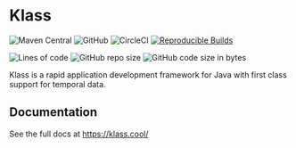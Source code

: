 # Klass

![Maven Central](https://img.shields.io/maven-central/v/cool.klass/klass)
![GitHub](https://img.shields.io/github/license/motlin/klass)
![CircleCI](https://img.shields.io/circleci/build/gh/motlin/klass/main)
[![Reproducible Builds](https://img.shields.io/badge/Reproducible_Builds-ok-green?labelColor=blue)](https://github.com/jvm-repo-rebuild/reproducible-central#cool.klass:klass)

![Lines of code](https://img.shields.io/tokei/lines/github/motlin/klass)
![GitHub repo size](https://img.shields.io/github/repo-size/motlin/klass)
![GitHub code size in bytes](https://img.shields.io/github/languages/code-size/motlin/klass)

Klass is a rapid application development framework for Java with first class support for temporal data.

## Documentation

See the full docs at <https://klass.cool/>
